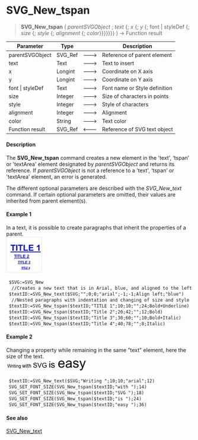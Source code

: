 # SVG_New_tspan

>**SVG_New_tspan** ( *parentSVGObject* ; *text* {; *x* {; *y* {; font | styleDef {; *size* {; *style* {; *alignment* {; *color*}}}}}}} ) -> Function result

| Parameter | Type |  | Description |
| --- | --- | --- | --- |
| parentSVGObject | SVG_Ref | &#x1F852; | Reference of parent element |
| text | Text | &#x1F852; | Text to insert |
| x | Longint | &#x1F852; | Coordinate on X axis |
| y | Longint | &#x1F852; | Coordinate on Y axis |
| font &#124; styleDef | Text | &#x1F852; | Font name or Style definition |
| size | Integer | &#x1F852; | Size of characters in points |
| style | Integer | &#x1F852; | Style of characters |
| alignment | Integer | &#x1F852; | Alignment |
| color | String | &#x1F852; | Text color |
| Function result | SVG_Ref | &#x1F850; | Reference of SVG text object |



#### Description 

The **SVG\_New\_tspan** command creates a new element in the 'text', ‘tspan’ or 'textArea' element designated by *parentSVGObject* and returns its reference. If *parentSVGObject* is not a reference to a 'text', ‘tspan’ or 'textArea' element, an error is generated.

The different optional parameters are described with the *SVG\_New\_text* command. If certain optional parameters are omitted, their values are inherited from parent element(s).

#### Example 1 

In a text, it is possible to create paragraphs that inherit the properties of a parent.  
![](../images/pict196293.en.png)

```4d
 $SVG:=SVG_New
  //Creates a new text that is in Arial, blue, and aligned to the left
 $textID:=SVG_New_text($SVG;"";0;0;"arial";-1;-1;Align left;"blue")
  //Nested paragraphs with indentation and changing of size and style
 $textID:=SVG_New_tspan($textID;"TITLE 1";10;10;"";24;Bold+Underline)
 $textID:=SVG_New_tspan($textID;"Title 2";20;42;"";12;Bold)
 $textID:=SVG_New_tspan($textID;"Title 3";30;60;"";10;Bold+Italic)
 $textID:=SVG_New_tspan($textID;"Title 4";40;78;"";8;Italic)
```

#### Example 2 

Changing a property while remaining in the same "text" element, here the size of the text.  
![](../images/pict196294.en.png)

```4d
 $textID:=SVG_New_text($SVG;"Writing ";10;10;"arial";12)
 SVG_SET_FONT_SIZE(SVG_New_tspan($textID;"with ");14)
 SVG_SET_FONT_SIZE(SVG_New_tspan($textID;"SVG ");18)
 SVG_SET_FONT_SIZE(SVG_New_tspan($textID;"is ");24)
 SVG_SET_FONT_SIZE(SVG_New_tspan($textID;"easy ");36)
```

#### See also 

[SVG\_New\_text](SVG%5FNew%5Ftext.md)  